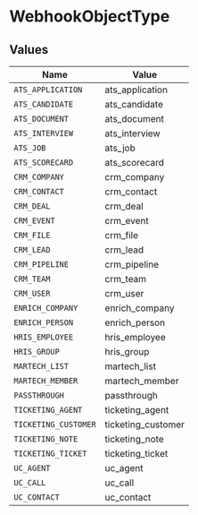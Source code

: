 # WebhookObjectType


## Values

| Name                 | Value                |
| -------------------- | -------------------- |
| `ATS_APPLICATION`    | ats_application      |
| `ATS_CANDIDATE`      | ats_candidate        |
| `ATS_DOCUMENT`       | ats_document         |
| `ATS_INTERVIEW`      | ats_interview        |
| `ATS_JOB`            | ats_job              |
| `ATS_SCORECARD`      | ats_scorecard        |
| `CRM_COMPANY`        | crm_company          |
| `CRM_CONTACT`        | crm_contact          |
| `CRM_DEAL`           | crm_deal             |
| `CRM_EVENT`          | crm_event            |
| `CRM_FILE`           | crm_file             |
| `CRM_LEAD`           | crm_lead             |
| `CRM_PIPELINE`       | crm_pipeline         |
| `CRM_TEAM`           | crm_team             |
| `CRM_USER`           | crm_user             |
| `ENRICH_COMPANY`     | enrich_company       |
| `ENRICH_PERSON`      | enrich_person        |
| `HRIS_EMPLOYEE`      | hris_employee        |
| `HRIS_GROUP`         | hris_group           |
| `MARTECH_LIST`       | martech_list         |
| `MARTECH_MEMBER`     | martech_member       |
| `PASSTHROUGH`        | passthrough          |
| `TICKETING_AGENT`    | ticketing_agent      |
| `TICKETING_CUSTOMER` | ticketing_customer   |
| `TICKETING_NOTE`     | ticketing_note       |
| `TICKETING_TICKET`   | ticketing_ticket     |
| `UC_AGENT`           | uc_agent             |
| `UC_CALL`            | uc_call              |
| `UC_CONTACT`         | uc_contact           |